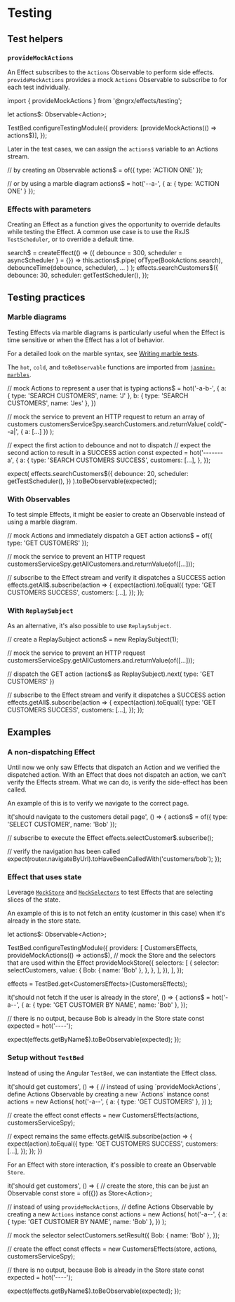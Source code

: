 # Testing

## Test helpers

### `provideMockActions`

An Effect subscribes to the `Actions` Observable to perform side effects.
`provideMockActions` provides a mock `Actions` Observable to subscribe to for each test individually.

<code-example header="my.effects.spec.ts">
import { provideMockActions } from '@ngrx/effects/testing';

let actions$: Observable&lt;Action&gt;;

TestBed.configureTestingModule({
  providers: [provideMockActions(() => actions$)],
});
</code-example>

Later in the test cases, we can assign the `actions$` variable to an Actions stream.

<code-example header="my.effects.spec.ts">
// by creating an Observable
actions$ = of({ type: 'ACTION ONE' });

// or by using a marble diagram
actions$ = hot('--a-', { a: { type: 'ACTION ONE' } });
</code-example>

### Effects with parameters

Creating an Effect as a function gives the opportunity to override defaults while testing the Effect.
A common use case is to use the RxJS `TestScheduler`, or to override a default time.

<code-example header="my.effects.ts">
search$ = createEffect(() => ({
  debounce = 300,
  scheduler = asyncScheduler
} = {}) =>
  this.actions$.pipe(
    ofType(BookActions.search),
    debounceTime(debounce, scheduler),
    ...
  )
);
</code-example>

<code-example header="my.effects.spec.ts">
effects.searchCustomers$({
  debounce: 30,
  scheduler: getTestScheduler(),
});
</code-example>

## Testing practices

### Marble diagrams

Testing Effects via marble diagrams is particularly useful when the Effect is time sensitive or when the Effect has a lot of behavior.

<div class="alert is-helpful">

For a detailed look on the marble syntax, see [Writing marble tests](https://github.com/ReactiveX/rxjs/blob/master/doc/writing-marble-tests.md).

The `hot`, `cold`, and `toBeObservable` functions are imported from [`jasmine-marbles`](https://www.npmjs.com/package/jasmine-marbles).

</div>

<code-example header="my.effects.spec.ts">
// mock Actions to represent a user that is typing
actions$ = hot('-a-b-', {
  a: { type: 'SEARCH CUSTOMERS', name: 'J' },
  b: { type: 'SEARCH CUSTOMERS', name: 'Jes' },
})

// mock the service to prevent an HTTP request to return an array of customers
customersServiceSpy.searchCustomers.and.returnValue(
  cold('--a|', { a: [...] })
);

// expect the first action to debounce and not to dispatch
// expect the second action to result in a SUCCESS action
const expected = hot('-------a', {
  a: {
    type: 'SEARCH CUSTOMERS SUCCESS',
    customers: [...],
  },
});

expect(
  effects.searchCustomers$({
    debounce: 20,
    scheduler: getTestScheduler(),
  })
).toBeObservable(expected);
</code-example>

### With Observables

To test simple Effects, it might be easier to create an Observable instead of using a marble diagram.

<code-example header="my.effects.spec.ts">
// mock Actions and immediately dispatch a GET action
actions$ = of({ type: 'GET CUSTOMERS' });

// mock the service to prevent an HTTP request
customersServiceSpy.getAllCustomers.and.returnValue(of([...]));

// subscribe to the Effect stream and verify it dispatches a SUCCESS action
effects.getAll$.subscribe(action => {
  expect(action).toEqual({
    type: 'GET CUSTOMERS SUCCESS',
    customers: [...],
  });
});
</code-example>

### With `ReplaySubject`

As an alternative, it's also possible to use `ReplaySubject`.

<code-example header="my.effects.spec.ts">
// create a ReplaySubject
actions$ = new ReplaySubject(1);

// mock the service to prevent an HTTP request
customersServiceSpy.getAllCustomers.and.returnValue(of([...]));

// dispatch the GET action
(actions$ as ReplaySubject).next( type: 'GET CUSTOMERS' })

// subscribe to the Effect stream and verify it dispatches a SUCCESS action
effects.getAll$.subscribe(action => {
  expect(action).toEqual({
    type: 'GET CUSTOMERS SUCCESS',
    customers: [...],
  });
});
</code-example>

## Examples

### A non-dispatching Effect

Until now we only saw Effects that dispatch an Action and we verified the dispatched action.
With an Effect that does not dispatch an action, we can't verify the Effects stream.
What we can do, is verify the side-effect has been called.

An example of this is to verify we navigate to the correct page.

<code-example header="my.effects.spec.ts">
it('should navigate to the customers detail page', () => {
  actions$ = of({ type: 'SELECT CUSTOMER', name: 'Bob' });

  // subscribe to execute the Effect
  effects.selectCustomer$.subscribe();

  // verify the navigation has been called
  expect(router.navigateByUrl).toHaveBeenCalledWith('customers/bob');
});
</code-example>

### Effect that uses state

Leverage [`MockStore`](/guide/store/testing#using-a-mock-store) and [`MockSelectors`](/guide/store/testing#using-mock-selectors) to test Effects that are selecting slices of the state.

An example of this is to not fetch an entity (customer in this case) when it's already in the store state.

<code-example header="my.effects.spec.ts">
let actions$: Observable&lt;Action&gt;;

TestBed.configureTestingModule({
  providers: [
    CustomersEffects,
    provideMockActions(() => actions$),
    // mock the Store and the selectors that are used within the Effect
    provideMockStore({
      selectors: [
        {
          selector: selectCustomers,
          value: {
            Bob: { name: 'Bob' },
          },
        },
      ],
    }),
  ],
});

effects = TestBed.get&lt;CustomersEffects&gt;(CustomersEffects);

it('should not fetch if the user is already in the store', () => {
  actions$ = hot('-a--', {
    a: { type: 'GET CUSTOMER BY NAME', name: 'Bob' },
  });

  // there is no output, because Bob is already in the Store state
  const expected = hot('----');

  expect(effects.getByName$).toBeObservable(expected);
});
</code-example>

### Setup without `TestBed`

Instead of using the Angular `TestBed`, we can instantiate the Effect class.

<code-example header="my.effects.spec.ts">
it('should get customers', () => {
  // instead of using `provideMockActions`, define Actions Observable by creating a new `Actions` instance
  const actions = new Actions(
    hot('-a--', {
      a: { type: 'GET CUSTOMERS' },
    })
  );

  // create the effect
  const effects = new CustomersEffects(actions, customersServiceSpy);

  // expect remains the same
  effects.getAll$.subscribe(action => {
    expect(action).toEqual({
      type: 'GET CUSTOMERS SUCCESS',
      customers: [...],
    });
  });
})
</code-example>

For an Effect with store interaction, it's possible to create an Observable `Store`.

<code-example header="my.effects.spec.ts">
it('should get customers', () => {
  // create the store, this can be just an Observable
  const store = of({}) as Store&lt;Action&gt;;

  // instead of using `provideMockActions`,
  // define Actions Observable by creating a new `Actions` instance
  const actions = new Actions(
    hot('-a--', {
      a: { type: 'GET CUSTOMER BY NAME', name: 'Bob' },
    })
  );

  // mock the selector
  selectCustomers.setResult({
    Bob: { name: 'Bob' },
  });

  // create the effect
  const effects = new CustomersEffects(store, actions, customersServiceSpy);

  // there is no output, because Bob is already in the Store state
  const expected = hot('----');

  expect(effects.getByName$).toBeObservable(expected);
});
</code-example>
